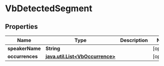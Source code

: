 
# VbDetectedSegment

## Properties
Name | Type | Description | Notes
------------ | ------------- | ------------- | -------------
**speakerName** | **String** |  |  [optional]
**occurrences** | [**java.util.List&lt;VbOccurrence&gt;**](VbOccurrence.md) |  |  [optional]



